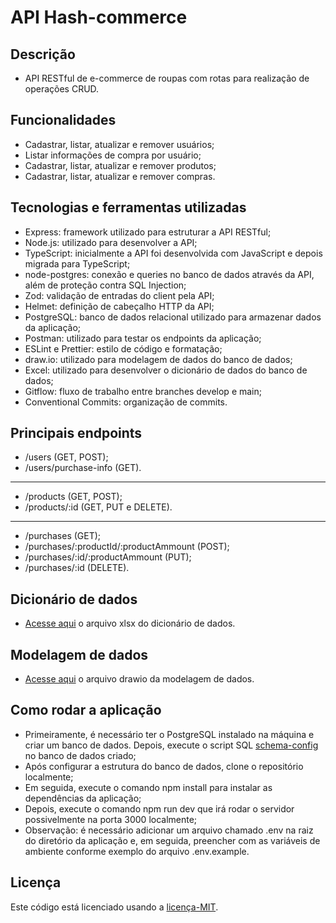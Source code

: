 # API Hash-commerce
## Descrição
- API RESTful de e-commerce de roupas com rotas para realização de operações CRUD.
## Funcionalidades
- Cadastrar, listar, atualizar e remover usuários;
- Listar informações de compra por usuário;
- Cadastrar, listar, atualizar e remover produtos;
- Cadastrar, listar, atualizar e remover compras.
## Tecnologias e ferramentas utilizadas
- Express: framework utilizado para estruturar a API RESTful;
- Node.js: utilizado para desenvolver a API;
- TypeScript: inicialmente a API foi desenvolvida com JavaScript e depois migrada para TypeScript;
- node-postgres: conexão e queries no banco de dados através da API, além de proteção contra SQL Injection; 
- Zod: validação de entradas do client pela API;
- Helmet: definição de cabeçalho HTTP da API;
- PostgreSQL: banco de dados relacional utilizado para armazenar dados da aplicação;
- Postman: utilizado para testar os endpoints da aplicação;
- ESLint e Prettier: estilo de código e formatação;
- draw.io: utilizado para modelagem de dados do banco de dados;
- Excel: utilizado para desenvolver o dicionário de dados do banco de dados;
- Gitflow: fluxo de trabalho entre branches develop e main;
- Conventional Commits: organização de commits.
## Principais endpoints
- /users (GET, POST);
- /users/purchase-info (GET).
---
- /products (GET, POST);
- /products/:id (GET, PUT e DELETE).
--- 
- /purchases (GET);
- /purchases/:productId/:productAmmount (POST);
- /purchases/:id/:productAmmount (PUT);
- /purchases/:id (DELETE).
## Dicionário de dados
- [Acesse aqui](./data-dictionary.xlsx) o arquivo xlsx do dicionário de dados.
## Modelagem de dados
- [Acesse aqui](./data-model.drawio) o arquivo drawio da modelagem de dados.
## Como rodar a aplicação
- Primeiramente, é necessário ter o PostgreSQL instalado na máquina e criar um banco de dados. Depois, execute o script SQL [schema-config](./src/config/schema-config.sql) no banco de dados criado;
- Após configurar a estrutura do banco de dados, clone o repositório localmente;
- Em seguida, execute o comando npm install para instalar as dependências da aplicação;
- Depois, execute o comando npm run dev que irá rodar o servidor possivelmente na porta 3000 localmente;
- Observação: é necessário adicionar um arquivo chamado .env na raiz do diretório da aplicação e, em seguida, preencher com as variáveis de ambiente conforme exemplo do arquivo .env.example.
## Licença
Este código está licenciado usando a [licença-MIT](./LICENSE).
